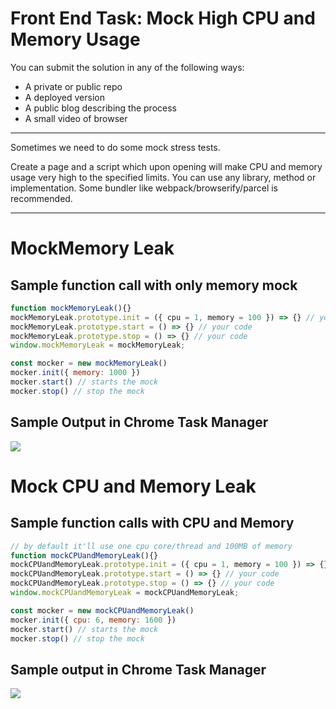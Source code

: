 # Front End Task: Mock High CPU and Memory Usage

You can submit the solution in any of the following ways:

- A private or public repo
- A deployed version
- A public blog describing the process
- A small video of browser

---

Sometimes we need to do some mock stress tests. 

Create a page and a script which upon opening will make CPU and memory usage very high to the specified limits. You can use any library, method or implementation. Some bundler like webpack/browserify/parcel is recommended.

---
# MockMemory Leak
## Sample function call with only memory mock
```js
function mockMemoryLeak(){}
mockMemoryLeak.prototype.init = ({ cpu = 1, memory = 100 }) => {} // your code
mockMemoryLeak.prototype.start = () => {} // your code
mockMemoryLeak.prototype.stop = () => {} // your code
window.mockMemoryLeak = mockMemoryLeak;

const mocker = new mockMemoryLeak()
mocker.init({ memory: 1000 })
mocker.start() // starts the mock
mocker.stop() // stop the mock
```

## Sample Output in Chrome Task Manager
![](http://i.imgur.com/lrcgyoD.png)

# Mock CPU and Memory Leak

## Sample function calls with CPU and Memory
```js
// by default it'll use one cpu core/thread and 100MB of memory
function mockCPUandMemoryLeak(){}
mockCPUandMemoryLeak.prototype.init = ({ cpu = 1, memory = 100 }) => {} // your code
mockCPUandMemoryLeak.prototype.start = () => {} // your code
mockCPUandMemoryLeak.prototype.stop = () => {} // your code
window.mockCPUandMemoryLeak = mockCPUandMemoryLeak;

const mocker = new mockCPUandMemoryLeak()
mocker.init({ cpu: 6, memory: 1600 })
mocker.start() // starts the mock
mocker.stop() // stop the mock
```

## Sample output in Chrome Task Manager
![](http://i.imgur.com/9grAuH3.png)
